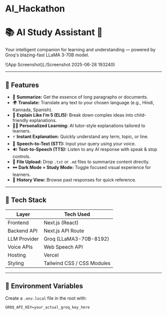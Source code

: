 # AI_Hackathon

# 📚 AI Study Assistant 🤖

Your intelligent companion for learning and understanding — powered by Groq's blazing-fast LLaMA 3-70B model.

![App Screenshot](./Screenshot 2025-06-28 193240)

---

## 🌟 Features

- 🧠 **Summarize:** Get the essence of long paragraphs or documents.
- 🌍 **Translate:** Translate any text to your chosen language (e.g., Hindi, Kannada, Spanish).
- 🧒 **Explain Like I’m 5 (ELI5):** Break down complex ideas into child-friendly explanations.
- 👩‍🏫 **Personalized Learning:** AI tutor-style explanations tailored to learners.
- ⚡ **Instant Explanation:** Quickly understand any term, topic, or line.
- 🎤 **Speech-to-Text (STT):** Input your query using your voice.
- 🔊 **Text-to-Speech (TTS):** Listen to any AI response with speak & stop controls.
- 📁 **File Upload:** Drop `.txt` or `.md` files to summarize content directly.
- 🕶 **Dark Mode + Study Mode:** Toggle focused visual experience for learners.
- 📜 **History View:** Browse past responses for quick reference.

---

## 🚀 Tech Stack

| Layer         | Tech Used                    |
|---------------|------------------------------|
| Frontend      | Next.js (React)              |
| Backend API   | Next.js API Route            |
| LLM Provider  | Groq (LLaMA3-70B-8192)       |
| Voice APIs    | Web Speech API               |
| Hosting       | Vercel                       |
| Styling       | Tailwind CSS / CSS Modules   |

---

## 🔑 Environment Variables

Create a `.env.local` file in the root with:

```env
GROQ_API_KEY=your_actual_groq_key_here
